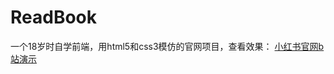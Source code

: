 # ReadBook
一个18岁时自学前端，用html5和css3模仿的官网项目，查看效果：
[小红书官网b站演示](https://www.bilibili.com/video/BV1Kr421A7rc)
